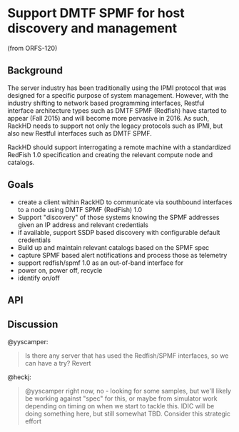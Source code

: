# Support DMTF SPMF for host discovery and management

(from ORFS-120)

## Background

The server industry has been traditionally using the IPMI protocol that was designed for a specific purpose of system management. However, with the industry shifting to network based programming interfaces, Restful interface architecture types such as DMTF SPMF (Redfish) have started to appear (Fall 2015) and will become more pervasive in 2016. As such, RackHD needs to support not only the legacy protocols such as IPMI, but also new Restful interfaces such as DMTF SPMF.

RackHD should support interrogating a remote machine with a standardized RedFish 1.0 specification and creating the relevant compute node and catalogs.

## Goals

- create a client within RackHD to communicate via southbound interfaces to a node using DMTF SPMF (RedFish) 1.0
 - Support "discovery" of those systems knowing the SPMF addresses given an IP address and relevant credentials
 - if available, support SSDP based discovery with configurable default credentials
- Build up and maintain relevant catalogs based on the SPMF spec
- capture SPMF based alert notifications and process those as telemetry
- support redfish/spmf 1.0 as an out-of-band interface for
 - power on, power off, recycle
 - identify on/off

## API

## Discussion

@yyscamper:

> Is there any server that has used the Redfish/SPMF interfaces, so we can have a try?
 Revert

@heckj:

> @yyscamper right now, no - looking for some samples, but we'll likely be working against "spec" for this, or maybe from simulator work depending on timing on when we start to tackle this. IDIC will be doing something here, but still somewhat TBD. Consider this strategic effort
